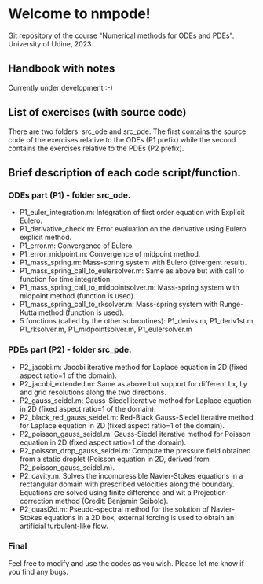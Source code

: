 # Welcome to nmpode!

Git repository of the course "Numerical methods for ODEs and PDEs".
University of Udine, 2023.

## Handbook with notes

Currently under development :-)

## List of exercises (with source code)

There are two folders: src_ode and src_pde. The first contains the source code of the exercises relative to the ODEs (P1 prefix) while the second contains the exercises relative to the PDEs (P2 prefix).

## Brief description of each code script/function.

### ODEs part (P1) - folder src_ode.
- P1_euler_integration.m: Integration of first order equation with Explicit Eulero.
- P1_derivative_check.m:  Error evaluation on the derivative using Eulero explicit method.
- P1_error.m: Convergence of Eulero.
- P1_error_midpoint.m: Convergence of midpoint method.
- P1_mass_spring.m: Mass-spring system with Eulero (divergent result).
- P1_mass_spring_call_to_eulersolver.m: Same as above but with call to function for time integration.
- P1_mass_spring_call_to_midpointsolver.m: Mass-spring system with midpoint method (function is used).
- P1_mass_spring_call_to_rksolver.m: Mass-spring system with Runge-Kutta method (function is used).
- 5 functions (called by the other subroutines): P1_derivs.m, P1_deriv1st.m, P1_rksolver.m, P1_midpointsolver.m, P1_eulersolver.m

### PDEs part (P2) - folder src_pde.

- P2_jacobi.m: Jacobi iterative method for Laplace equation in 2D (fixed aspect ratio=1 of the domain).
- P2_jacobi_extended.m: Same as above but support for different Lx, Ly and grid resolutions along the two directions.
- P2_gauss_seidel.m: Gauss-Siedel iterative method for Laplace equation in 2D (fixed aspect ratio=1 of the domain).
- P2_black_red_gauss_seidel.m: Red-Black  Gauss-Siedel iterative method for Laplace equation in 2D (fixed aspect ratio=1 of the domain).
- P2_poisson_gauss_seidel.m:  Gauss-Siedel iterative method for Poisson equation in 2D (fixed aspect ratio=1 of the domain).
- P2_poisson_drop_gauss_seidel.m: Compute the pressure field obtained from a static droplet (Poisson equation in 2D, derived from P2_poisson_gauss_seidel.m).
- P2_cavity.m: Solves the incompressible Navier-Stokes equations in a rectangular domain with prescribed velocities along the boundary. Equations are solved using finite difference and wit a Projection-correction method (Credit: Benjamin Seibold).
- P2_quasi2d.m: Pseudo-spectral method for the solution of Navier-Stokes equations in a 2D box, external forcing is used to obtain an artificial turbulent-like flow.

### Final 

Feel free to modify and use the codes as you wish. Please let me know if you find any bugs.
